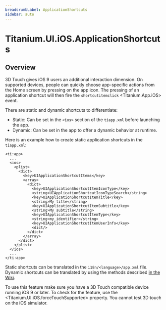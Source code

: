 ```yaml
---
breadcrumbLabel: ApplicationShortcuts
sidebar: auto
---
```


# Titanium.UI.iOS.ApplicationShortcuts

<ProxySummary/>

## Overview

3D Touch gives iOS 9 users an additional interaction dimension. On supported devices, people can quickly choose 
app-specific actions from the Home screen by pressing on the app icon. The pressing of an application shortcut
will then fire the `shortcutitemclick` <Titanium.App.iOS> event.

There are static and dynamic shortcuts to differentiate:
  * Static: Can be set in the `<ios>` section of the `tiapp.xml` before launching the app.
  * Dynamic: Can be set in the app to offer a dynamic behavior at runtime.

Here is an example how to create static application shortcuts in the `tiapp.xml`:

    <ti:app>
      ...
      <ios>
        <plist>  
          <dict>
            <key>UIApplicationShortcutItems</key>
            <array>
              <dict>
                <key>UIApplicationShortcutItemIconType</key>
                <string>UIApplicationShortcutIconTypeSearch</string>
                <key>UIApplicationShortcutItemTitle</key>
                <string>My title</string>
                <key>UIApplicationShortcutItemSubtitle</key>
                <string>My subtitle</string>
                <key>UIApplicationShortcutItemType</key>
                <string>my_identifier</string>
                <key>UIApplicationShortcutItemUserInfo</key>
                <dict/>
              </dict>
            </array>
          </dict>  
        </plist>  
      </ios>
      ...
    </ti:app>

Static shortcuts can be translated in the `i18n/<language>/app.xml` file. Dynamic shortcuts can be translated by using the
methods described [in the Wiki](https://wiki.appcelerator.org/display/guides2/Internationalization).

To use this feature make sure you have a 3D Touch compatible device running iOS 9 or later. To
check for the feature, use the <Titanium.UI.iOS.forceTouchSupported> property.
You cannot test 3D touch on the iOS simulator.

<ApiDocs/>
